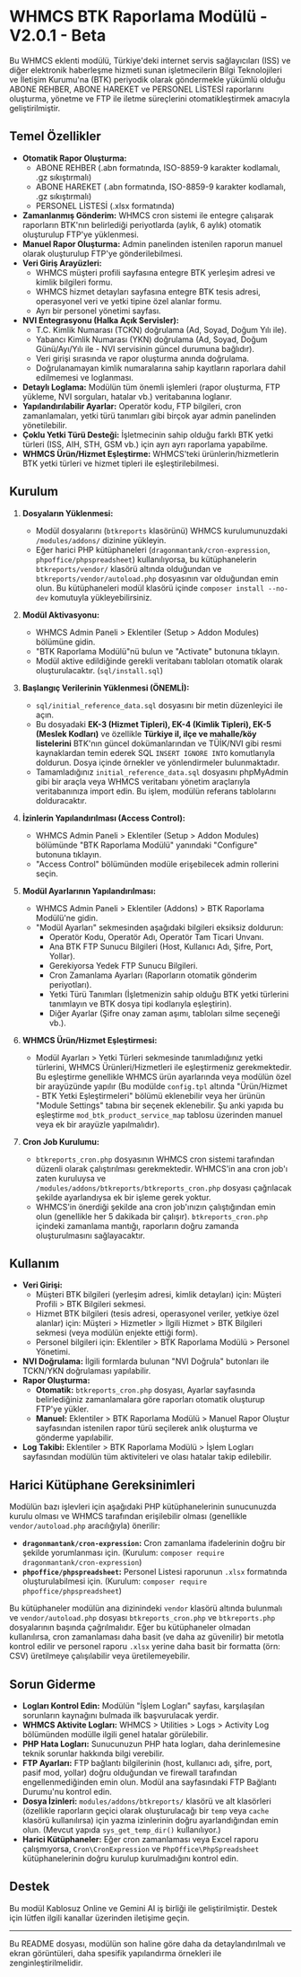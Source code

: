 # WHMCS BTK Raporlama Modülü - V2.0.1 - Beta

Bu WHMCS eklenti modülü, Türkiye'deki internet servis sağlayıcıları (ISS) ve diğer elektronik haberleşme hizmeti sunan işletmecilerin Bilgi Teknolojileri ve İletişim Kurumu'na (BTK) periyodik olarak göndermekle yükümlü olduğu ABONE REHBER, ABONE HAREKET ve PERSONEL LİSTESİ raporlarını oluşturma, yönetme ve FTP ile iletme süreçlerini otomatikleştirmek amacıyla geliştirilmiştir.

## Temel Özellikler

* **Otomatik Rapor Oluşturma:**
    * ABONE REHBER (.abn formatında, ISO-8859-9 karakter kodlamalı, .gz sıkıştırmalı)
    * ABONE HAREKET (.abn formatında, ISO-8859-9 karakter kodlamalı, .gz sıkıştırmalı)
    * PERSONEL LİSTESİ (.xlsx formatında)
* **Zamanlanmış Gönderim:** WHMCS cron sistemi ile entegre çalışarak raporların BTK'nın belirlediği periyotlarda (aylık, 6 aylık) otomatik oluşturulup FTP'ye yüklenmesi.
* **Manuel Rapor Oluşturma:** Admin panelinden istenilen raporun manuel olarak oluşturulup FTP'ye gönderilebilmesi.
* **Veri Giriş Arayüzleri:**
    * WHMCS müşteri profili sayfasına entegre BTK yerleşim adresi ve kimlik bilgileri formu.
    * WHMCS hizmet detayları sayfasına entegre BTK tesis adresi, operasyonel veri ve yetki tipine özel alanlar formu.
    * Ayrı bir personel yönetimi sayfası.
* **NVI Entegrasyonu (Halka Açık Servisler):**
    * T.C. Kimlik Numarası (TCKN) doğrulama (Ad, Soyad, Doğum Yılı ile).
    * Yabancı Kimlik Numarası (YKN) doğrulama (Ad, Soyad, Doğum Günü/Ayı/Yılı ile - NVI servisinin güncel durumuna bağlıdır).
    * Veri girişi sırasında ve rapor oluşturma anında doğrulama.
    * Doğrulanamayan kimlik numaralarına sahip kayıtların raporlara dahil edilmemesi ve loglanması.
* **Detaylı Loglama:** Modülün tüm önemli işlemleri (rapor oluşturma, FTP yükleme, NVI sorguları, hatalar vb.) veritabanına loglanır.
* **Yapılandırılabilir Ayarlar:** Operatör kodu, FTP bilgileri, cron zamanlamaları, yetki türü tanımları gibi birçok ayar admin panelinden yönetilebilir.
* **Çoklu Yetki Türü Desteği:** İşletmecinin sahip olduğu farklı BTK yetki türleri (ISS, AIH, STH, GSM vb.) için ayrı ayrı raporlama yapabilme.
* **WHMCS Ürün/Hizmet Eşleştirme:** WHMCS'teki ürünlerin/hizmetlerin BTK yetki türleri ve hizmet tipleri ile eşleştirilebilmesi.

## Kurulum

1.  **Dosyaların Yüklenmesi:**
    * Modül dosyalarını (`btkreports` klasörünü) WHMCS kurulumunuzdaki `/modules/addons/` dizinine yükleyin.
    * Eğer harici PHP kütüphaneleri (`dragonmantank/cron-expression`, `phpoffice/phpspreadsheet`) kullanılıyorsa, bu kütüphanelerin `btkreports/vendor/` klasörü altında olduğundan ve `btkreports/vendor/autoload.php` dosyasının var olduğundan emin olun. Bu kütüphaneleri modül klasörü içinde `composer install --no-dev` komutuyla yükleyebilirsiniz.

2.  **Modül Aktivasyonu:**
    * WHMCS Admin Paneli > Eklentiler (Setup > Addon Modules) bölümüne gidin.
    * "BTK Raporlama Modülü"nü bulun ve "Activate" butonuna tıklayın.
    * Modül aktive edildiğinde gerekli veritabanı tabloları otomatik olarak oluşturulacaktır. (`sql/install.sql`)

3.  **Başlangıç Verilerinin Yüklenmesi (ÖNEMLİ):**
    * `sql/initial_reference_data.sql` dosyasını bir metin düzenleyici ile açın.
    * Bu dosyadaki **EK-3 (Hizmet Tipleri), EK-4 (Kimlik Tipleri), EK-5 (Meslek Kodları)** ve özellikle **Türkiye il, ilçe ve mahalle/köy listelerini** BTK'nın güncel dokümanlarından ve TÜİK/NVI gibi resmi kaynaklardan temin ederek SQL `INSERT IGNORE INTO` komutlarıyla doldurun. Dosya içinde örnekler ve yönlendirmeler bulunmaktadır.
    * Tamamladığınız `initial_reference_data.sql` dosyasını phpMyAdmin gibi bir araçla veya WHMCS veritabanı yönetim araçlarıyla veritabanınıza import edin. Bu işlem, modülün referans tablolarını dolduracaktır.

4.  **İzinlerin Yapılandırılması (Access Control):**
    * WHMCS Admin Paneli > Eklentiler (Setup > Addon Modules) bölümünde "BTK Raporlama Modülü" yanındaki "Configure" butonuna tıklayın.
    * "Access Control" bölümünden modüle erişebilecek admin rollerini seçin.

5.  **Modül Ayarlarının Yapılandırılması:**
    * WHMCS Admin Paneli > Eklentiler (Addons) > BTK Raporlama Modülü'ne gidin.
    * "Modül Ayarları" sekmesinden aşağıdaki bilgileri eksiksiz doldurun:
        * Operatör Kodu, Operatör Adı, Operatör Tam Ticari Unvanı.
        * Ana BTK FTP Sunucu Bilgileri (Host, Kullanıcı Adı, Şifre, Port, Yollar).
        * Gerekiyorsa Yedek FTP Sunucu Bilgileri.
        * Cron Zamanlama Ayarları (Raporların otomatik gönderim periyotları).
        * Yetki Türü Tanımları (İşletmenizin sahip olduğu BTK yetki türlerini tanımlayın ve BTK dosya tipi kodlarıyla eşleştirin).
        * Diğer Ayarlar (Şifre onay zaman aşımı, tabloları silme seçeneği vb.).

6.  **WHMCS Ürün/Hizmet Eşleştirmesi:**
    * Modül Ayarları > Yetki Türleri sekmesinde tanımladığınız yetki türlerini, WHMCS Ürünleri/Hizmetleri ile eşleştirmeniz gerekmektedir. Bu eşleştirme genellikle WHMCS ürün ayarlarında veya modülün özel bir arayüzünde yapılır (Bu modülde `config.tpl` altında "Ürün/Hizmet - BTK Yetki Eşleştirmeleri" bölümü eklenebilir veya her ürünün "Module Settings" tabına bir seçenek eklenebilir. Şu anki yapıda bu eşleştirme `mod_btk_product_service_map` tablosu üzerinden manuel veya ek bir arayüzle yapılmalıdır).

7.  **Cron Job Kurulumu:**
    * `btkreports_cron.php` dosyasının WHMCS cron sistemi tarafından düzenli olarak çalıştırılması gerekmektedir. WHMCS'in ana cron job'ı zaten kuruluysa ve `/modules/addons/btkreports/btkreports_cron.php` dosyası çağrılacak şekilde ayarlandıysa ek bir işleme gerek yoktur.
    * WHMCS'in önerdiği şekilde ana cron job'ınızın çalıştığından emin olun (genellikle her 5 dakikada bir çalışır). `btkreports_cron.php` içindeki zamanlama mantığı, raporların doğru zamanda oluşturulmasını sağlayacaktır.

## Kullanım

* **Veri Girişi:**
    * Müşteri BTK bilgileri (yerleşim adresi, kimlik detayları) için: Müşteri Profili > BTK Bilgileri sekmesi.
    * Hizmet BTK bilgileri (tesis adresi, operasyonel veriler, yetkiye özel alanlar) için: Müşteri > Hizmetler > İlgili Hizmet > BTK Bilgileri sekmesi (veya modülün enjekte ettiği form).
    * Personel bilgileri için: Eklentiler > BTK Raporlama Modülü > Personel Yönetimi.
* **NVI Doğrulama:** İlgili formlarda bulunan "NVI Doğrula" butonları ile TCKN/YKN doğrulaması yapılabilir.
* **Rapor Oluşturma:**
    * **Otomatik:** `btkreports_cron.php` dosyası, Ayarlar sayfasında belirlediğiniz zamanlamalara göre raporları otomatik oluşturup FTP'ye yükler.
    * **Manuel:** Eklentiler > BTK Raporlama Modülü > Manuel Rapor Oluştur sayfasından istenilen rapor türü seçilerek anlık oluşturma ve gönderme yapılabilir.
* **Log Takibi:** Eklentiler > BTK Raporlama Modülü > İşlem Logları sayfasından modülün tüm aktiviteleri ve olası hatalar takip edilebilir.

## Harici Kütüphane Gereksinimleri

Modülün bazı işlevleri için aşağıdaki PHP kütüphanelerinin sunucunuzda kurulu olması ve WHMCS tarafından erişilebilir olması (genellikle `vendor/autoload.php` aracılığıyla) önerilir:

* **`dragonmantank/cron-expression`:** Cron zamanlama ifadelerinin doğru bir şekilde yorumlanması için. (Kurulum: `composer require dragonmantank/cron-expression`)
* **`phpoffice/phpspreadsheet`:** Personel Listesi raporunun `.xlsx` formatında oluşturulabilmesi için. (Kurulum: `composer require phpoffice/phpspreadsheet`)

Bu kütüphaneler modülün ana dizinindeki `vendor` klasörü altında bulunmalı ve `vendor/autoload.php` dosyası `btkreports_cron.php` ve `btkreports.php` dosyalarının başında çağrılmalıdır. Eğer bu kütüphaneler olmadan kullanılırsa, cron zamanlaması daha basit (ve daha az güvenilir) bir metotla kontrol edilir ve personel raporu `.xlsx` yerine daha basit bir formatta (örn: CSV) üretilmeye çalışılabilir veya üretilemeyebilir.

## Sorun Giderme

* **Logları Kontrol Edin:** Modülün "İşlem Logları" sayfası, karşılaşılan sorunların kaynağını bulmada ilk başvurulacak yerdir.
* **WHMCS Aktivite Logları:** WHMCS > Utilities > Logs > Activity Log bölümünden modülle ilgili genel hatalar görülebilir.
* **PHP Hata Logları:** Sunucunuzun PHP hata logları, daha derinlemesine teknik sorunlar hakkında bilgi verebilir.
* **FTP Ayarları:** FTP bağlantı bilgilerinin (host, kullanıcı adı, şifre, port, pasif mod, yollar) doğru olduğundan ve firewall tarafından engellenmediğinden emin olun. Modül ana sayfasındaki FTP Bağlantı Durumu'nu kontrol edin.
* **Dosya İzinleri:** `modules/addons/btkreports/` klasörü ve alt klasörleri (özellikle raporların geçici olarak oluşturulacağı bir `temp` veya `cache` klasörü kullanılırsa) için yazma izinlerinin doğru ayarlandığından emin olun. (Mevcut yapıda `sys_get_temp_dir()` kullanılıyor.)
* **Harici Kütüphaneler:** Eğer cron zamanlaması veya Excel raporu çalışmıyorsa, `Cron\CronExpression` ve `PhpOffice\PhpSpreadsheet` kütüphanelerinin doğru kurulup kurulmadığını kontrol edin.

## Destek

Bu modül Kablosuz Online ve Gemini AI iş birliği ile geliştirilmiştir. Destek için lütfen ilgili kanallar üzerinden iletişime geçin.

---

Bu README dosyası, modülün son haline göre daha da detaylandırılmalı ve ekran görüntüleri, daha spesifik yapılandırma örnekleri ile zenginleştirilmelidir.
